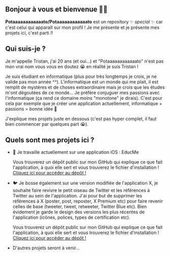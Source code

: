 ## Bonjour à vous et bienvenue 👋🏻


**Potaaaaaaaaaaaato/Potaaaaaaaaaaaato** est un repository ✨ _special_ ✨ car c'est celui qui apparaît sur mon profil ! Je me présente et je présente mes projets ici, c'est parti !!

## Qui suis-je ?

Je m'appelle Tristan, j'ai 20 ans (et oui...) et "Potaaaaaaaaaaaato" n'est pas mon vrai nom vous vous en doutez 😭 en réalité je suis Tristan !

Je suis étudiant en informatique (plus pour très longtemps je crois, je ne valide pas mon année ^^). L'informatique est un monde qui me plait, il est remplit de mystères et de choses extraordinaire mais je crois que les études m'ont dégoutées de ce monde... 
Je préfère conjuguer mes passions avec l'informatique (ça rend ce domaine moins "monotone" je dirais). C'est pour cela par exemple que je créer une application actuellement, informatique + passions = bonne idée 🤯

J'explique mes projets juste en dessous (c'est pas hyper complet, il faut bien commencer par quelques part 😭).

## Quels sont mes projets ici ?

- 🔭 Je travaille actuellement sur une application iOS : EducMe

  Vous trouverez un dépôt public sur mon GitHub qui explique ce que fait l'application, à quoi elle sert et vous trouverez le fichier d'installation ! [Cliquez ici pour accéder au dépôt !](https://github.com/Potaaaaaaaaaaaato/EducMe_iOS_public)

- 🐦 Je bosse également sur une version modifiée de l'application X, je souhaite faire revivre le petit oiseau de Twitter et les références à Twitter au sein de l'application. J'ai pour but de supprimer les références à X (poster, post, reposter, X Premium etc) pour faire revenir celles de base (tweeter, tweet, retweeter, Twitter Blue etc). Bien évidement je garde le design des versions les plus récentes de l'application (icônes, polices, types de certification etc).

  Vous trouverez un dépôt public sur mon GitHub qui explique ce que fait l'application, à quoi elle sert et vous trouverez le fichier d'installation ! [Cliquez ici pour accéder au dépôt !](https://github.com/Potaaaaaaaaaaaato/BringBackTwitter)

- D'autres projets seront à venir...
  


